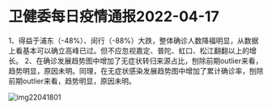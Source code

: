 # 卫健委每日疫情通报2022-04-17

1、得益于浦东（-48%）、闵行（-88%）大跌，整体确诊人数降福明显，从数据上看基本可以确立高峰已过。但不应忽视嘉定、普陀、虹口、松江翻翻以上的增长。
2、在确诊发展趋势图中增加了无症状转归来源占比，刨除前期outlier来看，趋势明显，原因未明。同理，在无症状感染发展趋势图中增加了累计确诊率，刨除前期outlier来看，趋势明显，原因未明。

<img decoding="async" src="https://i0.wp.com/s2.loli.net/2022/05/02/bHzeRg3cqSrXwfv.jpg?w=640&#038;ssl=1" alt="img22041801" data-recalc-dims="1" />

